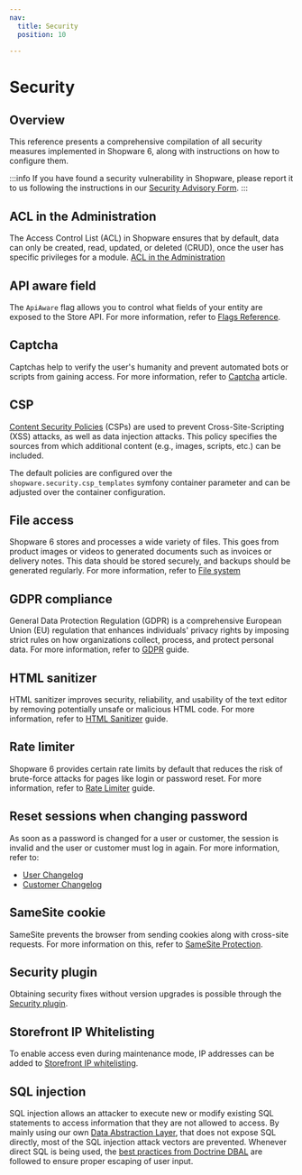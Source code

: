 ```yaml
---
nav:
  title: Security
  position: 10

---
```


# Security

## Overview

This reference presents a comprehensive compilation of all security measures implemented in Shopware 6, along with instructions on how to configure them.

:::info
If you have found a security vulnerability in Shopware, please report it to us following the instructions in our [Security Advisory Form](https://github.com/shopware/shopware/security/advisories/new).
:::

## ACL in the Administration

The Access Control List (ACL) in Shopware ensures that by default, data can only be created, read, updated, or deleted (CRUD), once the user has specific privileges for a module. [ACL in the Administration](../../concepts/framework/architecture/administration-concept#acl-in-the-administration)

## API aware field

The `ApiAware` flag allows you to control what fields of your entity are exposed to the Store API. For more information, refer to [Flags Reference](core-reference/dal-reference/flags-reference).

## Captcha

Captchas help to verify the user's humanity and prevent automated bots or scripts from gaining access. For more information, refer to [Captcha](https://docs.shopware.com/en/shopware-en/settings/basic-information#captcha) article.

## CSP

[Content Security Policies](https://developer.mozilla.org/en-US/docs/Web/HTTP/CSP) (CSPs) are used to prevent Cross-Site-Scripting (XSS) attacks, as well as data injection attacks. This policy specifies the sources from which additional content (e.g., images, scripts, etc.) can be included.

The default policies are configured over the `shopware.security.csp_templates` symfony container parameter and can be adjusted over the container configuration.

## File access

Shopware 6 stores and processes a wide variety of files. This goes from product images or videos to generated documents such as invoices or delivery notes. This data should be stored securely, and backups should be generated regularly. For more information, refer to [File system](../../guides/hosting/infrastructure/filesystem)

## GDPR compliance

General Data Protection Regulation (GDPR) is a comprehensive European Union (EU) regulation that enhances individuals' privacy rights by imposing strict rules on how organizations collect, process, and protect personal data. For more information, refer to [GDPR](https://docs.shopware.com/en/shopware-6-en/tutorials-and-faq/gdpr) guide.

## HTML sanitizer

HTML sanitizer improves security, reliability, and usability of the text editor by removing potentially unsafe or malicious HTML code. For more information, refer to [HTML Sanitizer](../../guides/hosting/configurations/shopware/html-sanitizer.md) guide.

## Rate limiter

Shopware 6 provides certain rate limits by default that reduces the risk of brute-force attacks for pages like login or password reset. For more information, refer to [Rate Limiter](../../guides/hosting/infrastructure/rate-limiter.md) guide.

## Reset sessions when changing password

As soon as a password is changed for a user or customer, the session is invalid and the user or customer must log in again. For more information, refer to:

- [User Changelog](https://github.com/shopware/shopware/commit/5ea99ee5d7a12bab3a01a64c3948eee7c4188ede)
- [Customer Changelog](https://github.com/shopware/shopware/commit/47b4b094c13f62db860be2f431138bb45c0bd0b6)

## SameSite cookie

SameSite prevents the browser from sending cookies along with cross-site requests. For more information on this, refer to [SameSite Protection](../../guides/hosting/configurations/framework/samesite-protection.md).

## Security plugin

Obtaining security fixes without version upgrades is possible through the [Security plugin](../../guides/hosting/installation-updates/cluster-setup.md#security-plugin).

## Storefront IP Whitelisting

To enable access even during maintenance mode, IP addresses can be added to [Storefront IP whitelisting](https://docs.shopware.com/en/shopware-6-en/settings/saleschannel#status).

## SQL injection

SQL injection allows an attacker to execute new or modify existing SQL statements to access information that they are not allowed to access. By mainly using our own [Data Abstraction Layer](/docs/concepts/framework/data-abstraction-layer.html), that does not expose SQL directly, most of the SQL injection attack vectors are prevented. Whenever direct SQL is being used, the [best practices from Doctrine DBAL](https://www.doctrine-project.org/projects/doctrine-dbal/en/current/reference/security.html) are followed to ensure proper escaping of user input.
